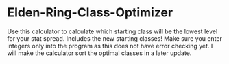 # Elden-Ring-Class-Optimizer
Use this calculator to calculate which starting class will be the lowest level for your stat spread. Includes the new starting classes!
Make sure you enter integers only into the program as this does not have error checking yet.
I will make the calculator sort the optimal classes in a later update.
